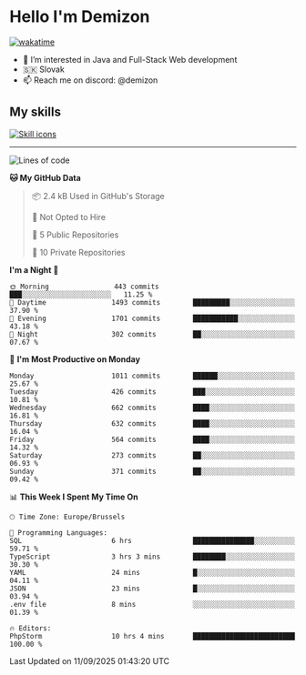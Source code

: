 # Hello I'm Demizon
[![wakatime](https://wakatime.com/badge/user/6ad1949f-d6d7-44f9-9eee-c35e54cc499b.svg)](https://wakatime.com/@6ad1949f-d6d7-44f9-9eee-c35e54cc499b)
- 👀 I’m interested in Java and Full-Stack Web development
- 🇸🇰 Slovak
- 📫 Reach me on discord: @demizon

## My skills
[![Skill icons](https://skillicons.dev/icons?i=java,js,ts,html,css,react,nextjs,tailwind,supabase,py,git,docker,linux,mysql,postgres,mongo&theme=dark)](https://github.com/Demizon3433)

---

<!--START_SECTION:waka-->
![Lines of code](https://img.shields.io/badge/From%20Hello%20World%20I%27ve%20Written-1.3%20million%20lines%20of%20code-blue)

**🐱 My GitHub Data** 

> 📦 2.4 kB Used in GitHub's Storage 
 > 
> 🚫 Not Opted to Hire
 > 
> 📜 5 Public Repositories 
 > 
> 🔑 10 Private Repositories 
 > 
**I'm a Night 🦉** 

```text
🌞 Morning                443 commits         ███░░░░░░░░░░░░░░░░░░░░░░   11.25 % 
🌆 Daytime                1493 commits        █████████░░░░░░░░░░░░░░░░   37.90 % 
🌃 Evening                1701 commits        ███████████░░░░░░░░░░░░░░   43.18 % 
🌙 Night                  302 commits         ██░░░░░░░░░░░░░░░░░░░░░░░   07.67 % 
```
📅 **I'm Most Productive on Monday** 

```text
Monday                   1011 commits        ██████░░░░░░░░░░░░░░░░░░░   25.67 % 
Tuesday                  426 commits         ███░░░░░░░░░░░░░░░░░░░░░░   10.81 % 
Wednesday                662 commits         ████░░░░░░░░░░░░░░░░░░░░░   16.81 % 
Thursday                 632 commits         ████░░░░░░░░░░░░░░░░░░░░░   16.04 % 
Friday                   564 commits         ████░░░░░░░░░░░░░░░░░░░░░   14.32 % 
Saturday                 273 commits         ██░░░░░░░░░░░░░░░░░░░░░░░   06.93 % 
Sunday                   371 commits         ██░░░░░░░░░░░░░░░░░░░░░░░   09.42 % 
```


📊 **This Week I Spent My Time On** 

```text
🕑︎ Time Zone: Europe/Brussels

💬 Programming Languages: 
SQL                      6 hrs               ███████████████░░░░░░░░░░   59.71 % 
TypeScript               3 hrs 3 mins        ████████░░░░░░░░░░░░░░░░░   30.30 % 
YAML                     24 mins             █░░░░░░░░░░░░░░░░░░░░░░░░   04.11 % 
JSON                     23 mins             █░░░░░░░░░░░░░░░░░░░░░░░░   03.94 % 
.env file                8 mins              ░░░░░░░░░░░░░░░░░░░░░░░░░   01.39 % 

🔥 Editors: 
PhpStorm                 10 hrs 4 mins       █████████████████████████   100.00 % 
```


 Last Updated on 11/09/2025 01:43:20 UTC
<!--END_SECTION:waka-->
